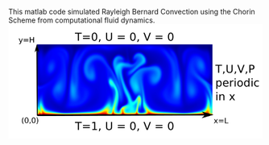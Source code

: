 This matlab code simulated Rayleigh Bernard Convection using the Chorin Scheme from computational fluid dynamics. 
![](BoundaryConditions.jpg) 
